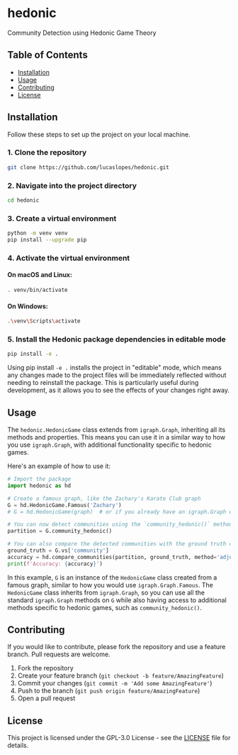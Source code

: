 # hedonic
Community Detection using Hedonic Game Theory

## Table of Contents

- [Installation](#installation)
- [Usage](#usage)
- [Contributing](#contributing)
- [License](#license)

## Installation

Follow these steps to set up the project on your local machine.

### 1. Clone the repository

```sh
git clone https://github.com/lucaslopes/hedonic.git
```

### 2. Navigate into the project directory

```sh
cd hedonic
```

### 3. Create a virtual environment


```sh
python -m venv venv
pip install --upgrade pip
```


### 4. Activate the virtual environment

#### On macOS and Linux:

```sh
. venv/bin/activate
```

#### On Windows:

```sh
.\venv\Scripts\activate
```

### 5. Install the Hedonic package dependencies in editable mode

```sh
pip install -e .
```

Using pip install `-e .` installs the project in "editable" mode, which means any changes made to the project files will be immediately reflected without needing to reinstall the package. This is particularly useful during development, as it allows you to see the effects of your changes right away.

## Usage

The `hedonic.HedonicGame` class extends from `igraph.Graph`, inheriting all its methods and properties. This means you can use it in a similar way to how you use `igraph.Graph`, with additional functionality specific to hedonic games.

Here's an example of how to use it:

```python
# Import the package
import hedonic as hd

# Create a famous graph, like the Zachary's Karate Club graph
G = hd.HedonicGame.Famous('Zachary')
# G = hd.HedonicGame(graph)  # or if you already have an igraph.Graph object

# You can now detect communities using the `community_hedonic()` method:
partition = G.community_hedonic()

# You can also compare the detected communities with the ground truth communities:
ground_truth = G.vs['community']
accuracy = hd.compare_communities(partition, ground_truth, method='adjusted_rand')
print(f'Accuracy: {accuracy}')
```

In this example, `G` is an instance of the `HedonicGame` class created from a famous graph, similar to how you would use `igraph.Graph.Famous`. The `HedonicGame` class inherits from `igraph.Graph`, so you can use all the standard `igraph.Graph` methods on `G` while also having access to additional methods specific to hedonic games, such as `community_hedonic()`.

## Contributing

If you would like to contribute, please fork the repository and use a feature branch. Pull requests are welcome.

1. Fork the repository
2. Create your feature branch (`git checkout -b feature/AmazingFeature`)
3. Commit your changes (`git commit -m 'Add some AmazingFeature'`)
4. Push to the branch (`git push origin feature/AmazingFeature`)
5. Open a pull request

## License

This project is licensed under the GPL-3.0 License - see the [LICENSE](LICENSE) file for details.
```
